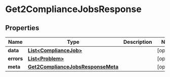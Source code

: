

# Get2ComplianceJobsResponse


## Properties

| Name | Type | Description | Notes |
|------------ | ------------- | ------------- | -------------|
|**data** | [**List&lt;ComplianceJob&gt;**](ComplianceJob.md) |  |  [optional] |
|**errors** | [**List&lt;Problem&gt;**](Problem.md) |  |  [optional] |
|**meta** | [**Get2ComplianceJobsResponseMeta**](Get2ComplianceJobsResponseMeta.md) |  |  [optional] |




